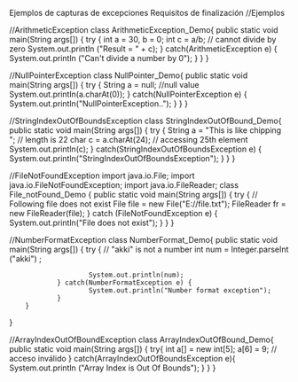 Ejemplos de capturas de excepciones
Requisitos de finalización
 //Ejemplos

//ArithmeticException
class ArithmeticException_Demo{
        public static void main(String args[])
        {
                try {
                        int a = 30, b = 0;
                        int c = a/b;  // cannot divide by zero
                        System.out.println ("Result = " + c);
                }
                catch(ArithmeticException e) {
                        System.out.println ("Can't divide a number by 0");
                }
        }
}

//NullPointerException
class NullPointer_Demo{
        public static void main(String args[])
        {
                try {
                        String a = null; //null value
                        System.out.println(a.charAt(0));
                } catch(NullPointerException e) {
                        System.out.println("NullPointerException..");
                }
        }
}

//StringIndexOutOfBoundsException
class StringIndexOutOfBound_Demo{
        public static void main(String args[])
        {
                try {
                        String a = "This is like chipping "; // length is 22
                        char c = a.charAt(24); // accessing 25th element
                        System.out.println(c);
                }
                catch(StringIndexOutOfBoundsException e) {
                        System.out.println("StringIndexOutOfBoundsException");
                }
        }
}

//FileNotFoundException
import java.io.File;
import java.io.FileNotFoundException;
import java.io.FileReader;
 class File_notFound_Demo {
        public static void main(String args[])  {
                try {
                        // Following file does not exist
                        File file = new File("E://file.txt");
                        FileReader fr = new FileReader(file);
                } catch (FileNotFoundException e) {
                     System.out.println("File does not exist");
                }
        }
}

//NumberFormatException
class  NumberFormat_Demo{
        public static void main(String args[])
        {
                try {
                        // "akki" is not a number
                        int num = Integer.parseInt ("akki") ;

                        System.out.println(num);
                } catch(NumberFormatException e) {
                        System.out.println("Number format exception");
                }
        }
}

//ArrayIndexOutOfBoundException
class ArrayIndexOutOfBound_Demo{
        public static void main(String args[])
        {
                try{
                        int a[] = new int[5];
                        a[6] = 9; // acceso inválido
                }
                catch(ArrayIndexOutOfBoundsException e){
                        System.out.println ("Array Index is Out Of Bounds");
                }
        }
}

